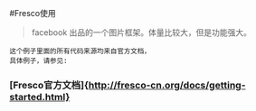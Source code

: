 #Fresco使用
> facebook 出品的一个图片框架。体量比较大，但是功能强大。
   
    这个例子里面的所有代码来源均来自官方文档，
    具体例子，请参见:
    
    
### [Fresco官方文档]{http://fresco-cn.org/docs/getting-started.html}
 
